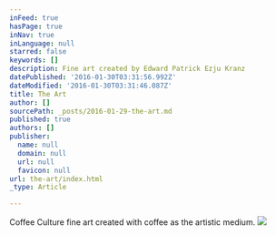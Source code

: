 ```yaml
---
inFeed: true
hasPage: true
inNav: true
inLanguage: null
starred: false
keywords: []
description: Fine art created by Edward Patrick Ezju Kranz
datePublished: '2016-01-30T03:31:56.992Z'
dateModified: '2016-01-30T03:31:46.087Z'
title: The Art
author: []
sourcePath: _posts/2016-01-29-the-art.md
published: true
authors: []
publisher:
  name: null
  domain: null
  url: null
  favicon: null
url: the-art/index.html
_type: Article

---
```

Coffee Culture fine art created with coffee as the artistic medium.
![](https://the-grid-user-content.s3-us-west-2.amazonaws.com/a2d0a4a1-0060-4197-9464-4d10a4857e64.jpg)